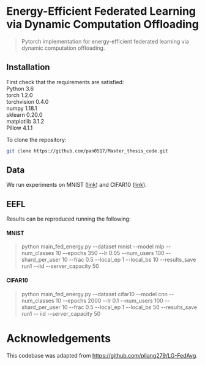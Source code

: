 # Energy-Efficient Federated Learning via Dynamic Computation Offloading

> Pytorch implementation for energy-efficient federated learning via dynamic computation offloading.

## Installation

First check that the requirements are satisfied:</br>
Python 3.6</br>
torch 1.2.0</br>
torchvision 0.4.0</br>
numpy 1.18.1</br>
sklearn 0.20.0</br>
matplotlib 3.1.2</br>
Pillow 4.1.1</br>

To clone the repository:
```bash
git clone https://github.com/pan0517/Master_thesis_code.git
```

## Data

We run experiments on MNIST ([link](http://yann.lecun.com/exdb/mnist/)) and CIFAR10 ([link](https://www.cs.toronto.edu/~kriz/cifar.html)).

## EEFL

Results can be reproduced running the following:

#### MNIST
> python main_fed_energy.py --dataset mnist --model mlp --num_classes 10 --epochs 350  --lr 0.05 --num_users 100  --shard_per_user 10  --frac 0.5 --local_ep 1 --local_bs 10  --results_save run1 --iid --server_capacity 50

#### CIFAR10 
> python main_fed_energy.py --dataset cifar10 --model cnn --num_classes 10 --epochs 2000 --lr 0.1 --num_users 100 --shard_per_user 10 --frac 0.5 --local_ep 1 --local_bs 50 --results_save run1 -- iid --server_capacity 50

# Acknowledgements

This codebase was adapted from https://github.com/pliang279/LG-FedAvg.
